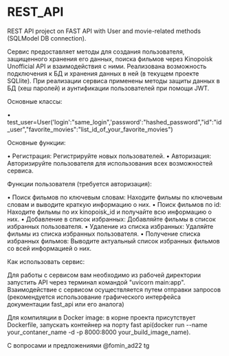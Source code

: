 # REST_API
REST API project on FAST API with User and movie-related methods (SQLModel DB connection).

Cервис предоставляет методы для создания пользователя, защищенного хранения его данных, поиска фильмов через Kinopoisk Unofficial API и взаимодействия с ними.
Реализована возможность подключения к БД и хранения данных в ней (в текущем проекте SQLlite).
При реализации сервиса применены методы защиты данных в БД (хеш паролей) и аунтификации пользователей при помощи JWT.

Основные классы:

• test_user=User('login':"same_login",'password':"hashed_password","id":"id_user","favorite_movies":"list_id_of_your_favorite_movies")

Основные функции:

• Регистрация: Регистрируйте новых пользователей.
• Авторизация: Авторизируйте пользователя для использования всех возможностей сервиса.

Функции пользователя (требуется авторизация):

• Поиск фильмов по ключевым словам: Находите фильмы по ключевым словам и выводите краткую информацию о них.
• Поиск фильмов по id: Находите фильмы по их kinopoisk_id и получайте всю информацию о них.
• Добавление в список избранных: Добавляйте фильмы в список избранных пользователя.
• Удаление из списка избранных: Удаляйте фильмы из списка избранных пользователя.
• Получение списка избранных фильмов: Выводите актуальный список избранных фильмов со всей информацией о них.

Как использовать сервис:

Для работы с сервисом вам необходимо из рабочей директории запустить API через терминал командой "uvicorn main:app".  
Взаимодействие с сервисом осуществляется путем отправки запросов (рекомендуется использование графического интерфейса документации fast_api или его аналога)

Для компиляции в Docker image: в корне проекта присутствует Dockerfile, запускать контейнер на порту fast api(docker run --name your_contaner_name -d -p 8000:8000 your_build_image_name).

С вопросами и предложениями @fomin_ad22 tg
